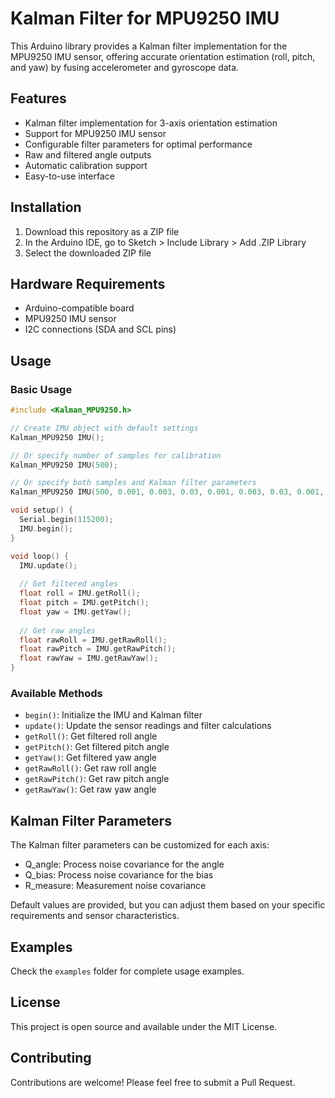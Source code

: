 # Kalman Filter for MPU9250 IMU

This Arduino library provides a Kalman filter implementation for the MPU9250 IMU sensor, offering accurate orientation estimation (roll, pitch, and yaw) by fusing accelerometer and gyroscope data.

## Features

- Kalman filter implementation for 3-axis orientation estimation
- Support for MPU9250 IMU sensor
- Configurable filter parameters for optimal performance
- Raw and filtered angle outputs
- Automatic calibration support
- Easy-to-use interface

## Installation

1. Download this repository as a ZIP file
2. In the Arduino IDE, go to Sketch > Include Library > Add .ZIP Library
3. Select the downloaded ZIP file

## Hardware Requirements

- Arduino-compatible board
- MPU9250 IMU sensor
- I2C connections (SDA and SCL pins)

## Usage

### Basic Usage

```cpp
#include <Kalman_MPU9250.h>

// Create IMU object with default settings
Kalman_MPU9250 IMU();

// Or specify number of samples for calibration
Kalman_MPU9250 IMU(500);

// Or specify both samples and Kalman filter parameters
Kalman_MPU9250 IMU(500, 0.001, 0.003, 0.03, 0.001, 0.003, 0.03, 0.001, 0.003, 0.03);

void setup() {
  Serial.begin(115200);
  IMU.begin();
}

void loop() {
  IMU.update();
  
  // Get filtered angles
  float roll = IMU.getRoll();
  float pitch = IMU.getPitch();
  float yaw = IMU.getYaw();
  
  // Get raw angles
  float rawRoll = IMU.getRawRoll();
  float rawPitch = IMU.getRawPitch();
  float rawYaw = IMU.getRawYaw();
}
```

### Available Methods

- `begin()`: Initialize the IMU and Kalman filter
- `update()`: Update the sensor readings and filter calculations
- `getRoll()`: Get filtered roll angle
- `getPitch()`: Get filtered pitch angle
- `getYaw()`: Get filtered yaw angle
- `getRawRoll()`: Get raw roll angle
- `getRawPitch()`: Get raw pitch angle
- `getRawYaw()`: Get raw yaw angle

## Kalman Filter Parameters

The Kalman filter parameters can be customized for each axis:
- Q_angle: Process noise covariance for the angle
- Q_bias: Process noise covariance for the bias
- R_measure: Measurement noise covariance

Default values are provided, but you can adjust them based on your specific requirements and sensor characteristics.

## Examples

Check the `examples` folder for complete usage examples.

## License

This project is open source and available under the MIT License.

## Contributing

Contributions are welcome! Please feel free to submit a Pull Request.
 
